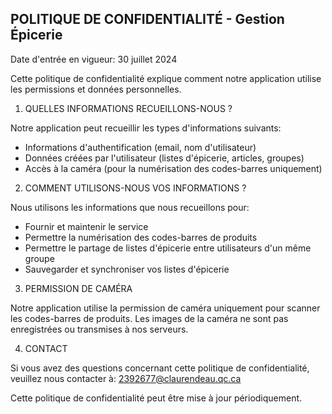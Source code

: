 ## POLITIQUE DE CONFIDENTIALITÉ - Gestion Épicerie

Date d'entrée en vigueur: 30 juillet 2024

Cette politique de confidentialité explique comment notre application utilise les permissions et données personnelles.

1. QUELLES INFORMATIONS RECUEILLONS-NOUS ?

Notre application peut recueillir les types d'informations suivants:
- Informations d'authentification (email, nom d'utilisateur)
- Données créées par l'utilisateur (listes d'épicerie, articles, groupes)
- Accès à la caméra (pour la numérisation des codes-barres uniquement)

2. COMMENT UTILISONS-NOUS VOS INFORMATIONS ?

Nous utilisons les informations que nous recueillons pour:
- Fournir et maintenir le service
- Permettre la numérisation des codes-barres de produits
- Permettre le partage de listes d'épicerie entre utilisateurs d'un même groupe
- Sauvegarder et synchroniser vos listes d'épicerie

3. PERMISSION DE CAMÉRA

Notre application utilise la permission de caméra uniquement pour scanner les codes-barres de produits. Les images de la caméra ne sont pas enregistrées ou transmises à nos serveurs.

4. CONTACT

Si vous avez des questions concernant cette politique de confidentialité, veuillez nous contacter à:
2392677@claurendeau.qc.ca

Cette politique de confidentialité peut être mise à jour périodiquement. 